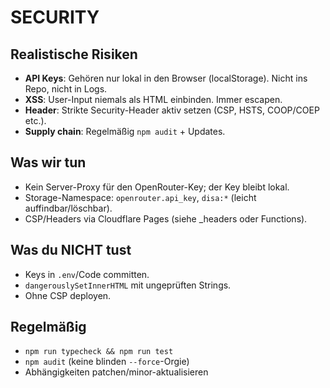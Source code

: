 # SECURITY

## Realistische Risiken
- **API Keys**: Gehören nur lokal in den Browser (localStorage). Nicht ins Repo, nicht in Logs.
- **XSS**: User-Input niemals als HTML einbinden. Immer escapen.
- **Header**: Strikte Security-Header aktiv setzen (CSP, HSTS, COOP/COEP etc.).
- **Supply chain**: Regelmäßig `npm audit` + Updates.

## Was wir tun
- Kein Server-Proxy für den OpenRouter-Key; der Key bleibt lokal.
- Storage-Namespace: `openrouter.api_key`, `disa:*` (leicht auffindbar/löschbar).
- CSP/Headers via Cloudflare Pages (siehe _headers oder Functions).

## Was du NICHT tust
- Keys in `.env`/Code committen.
- `dangerouslySetInnerHTML` mit ungeprüften Strings.
- Ohne CSP deployen.

## Regelmäßig
- `npm run typecheck && npm run test`
- `npm audit` (keine blinden `--force`-Orgie)
- Abhängigkeiten patchen/minor-aktualisieren
